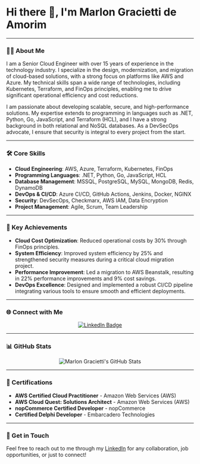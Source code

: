 # Hi there 👋, I'm Marlon Gracietti de Amorim

---

### 🧑‍💻 About Me

I am a Senior Cloud Engineer with over 15 years of experience in the technology industry. I specialize in the design, modernization, and migration of cloud-based solutions, with a strong focus on platforms like AWS and Azure. My technical skills span a wide range of technologies, including Kubernetes, Terraform, and FinOps principles, enabling me to drive significant operational efficiency and cost reductions.

I am passionate about developing scalable, secure, and high-performance solutions. My expertise extends to programming in languages such as .NET, Python, Go, JavaScript, and Terraform (HCL), and I have a strong background in both relational and NoSQL databases. As a DevSecOps advocate, I ensure that security is integral to every project from the start.

---

### 🛠️ Core Skills

- **Cloud Engineering**: AWS, Azure, Terraform, Kubernetes, FinOps
- **Programming Languages**: .NET, Python, Go, JavaScript, HCL
- **Database Management**: MSSQL, PostgreSQL, MySQL, MongoDB, Redis, DynamoDB
- **DevOps & CI/CD**: Azure CI/CD, GitHub Actions, Jenkins, Docker, NGINX
- **Security**: DevSecOps, Checkmarx, AWS IAM, Data Encryption
- **Project Management**: Agile, Scrum, Team Leadership

---

### 🌟 Key Achievements

- **Cloud Cost Optimization**: Reduced operational costs by 30% through FinOps principles.
- **System Efficiency**: Improved system efficiency by 25% and strengthened security measures during a critical cloud migration project.
- **Performance Improvement**: Led a migration to AWS Beanstalk, resulting in 22% performance improvements and 9% cost savings.
- **DevOps Excellence**: Designed and implemented a robust CI/CD pipeline integrating various tools to ensure smooth and efficient deployments.

---

### 🌐 Connect with Me

<div align="center">

[![LinkedIn Badge](https://img.shields.io/badge/-Marlon%20Gracietti%20Amorim-292929?style=flat-square&logo=Linkedin&logoColor=white&link=https://www.linkedin.com/in/mgamorim/)](https://www.linkedin.com/in/mgamorim)

</div>

---

### 📊 GitHub Stats

<div align="center">

![Marlon Gracietti's GitHub Stats](https://github-readme-stats.vercel.app/api?username=mgracietti&show_icons=true&theme=dark)

<!-- Uncomment this line if you'd like to show top languages -->
<!-- 
[![Top Langs](https://github-readme-stats.vercel.app/api/top-langs/?username=mgracietti&theme=dark)](https://github.com/DevPraxis/gaizer-core)
-->

</div>

---

### 🏅 Certifications

- **AWS Certified Cloud Practitioner** - Amazon Web Services (AWS)
- **AWS Cloud Quest: Solutions Architect** - Amazon Web Services (AWS)
- **nopCommerce Certified Developer** - nopCommerce
- **Certified Delphi Developer** - Embarcadero Technologies

---

### 📧 Get in Touch

Feel free to reach out to me through my [LinkedIn](https://www.linkedin.com/in/mgamorim) for any collaboration, job opportunities, or just to connect!
